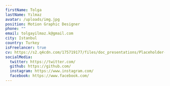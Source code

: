 ```yaml
---
firstName: Tolga
lastName: Yılmaz
avatar: /uploads/img.jpg
position: Motion Graphic Designer
phone: ""
email: tolgayilmaz.k@gmail.com
city: Istanbul
country: Turkey
isFreelancer: true
cv: https://s2.q4cdn.com/175719177/files/doc_presentations/Placeholder-PDF.pdf
socialMedia:
  twitter: https://twitter.com/
  github: https://github.com/
  instagram: https://www.instagram.com/
  facebook: https://www.facebook.com/
---
```

